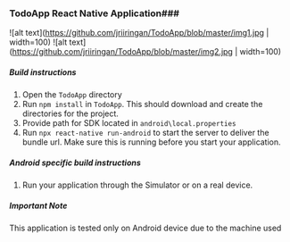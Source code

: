 ### TodoApp React Native Application###
![alt text](https://github.com/jriiringan/TodoApp/blob/master/img1.jpg  | width=100)
![alt text](https://github.com/jriiringan/TodoApp/blob/master/img2.jpg  | width=100)

##### Build instructions #####
1. Open the ```TodoApp``` directory
2. Run `npm install` in `TodoApp`. This should download and create the directories for the project.
3. Provide path for SDK located in `android\local.properties`
4. Run `npx react-native run-android` to start the server to deliver the bundle url. Make sure this is running before you start your application. 

##### Android specific build instructions #####
1. Run your application through the Simulator or on a real device.

##### Important Note #####
This application is tested only on Android device due to the machine used
